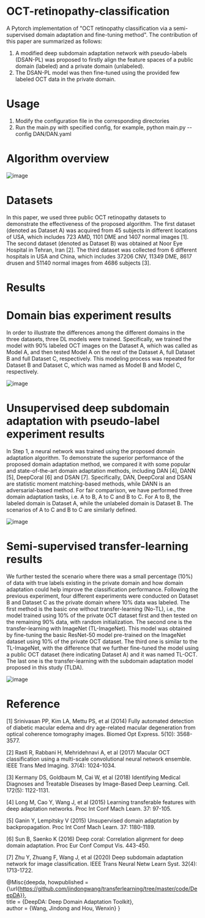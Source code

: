 # OCT-retinopathy-classification
A Pytorch implementation of "OCT retinopathy classification via a semi-supervised domain adaptation and fine-tuning method". The contribution of this paper are summarized as follows:
1. A modified deep subdomain adaptation network with pseudo-labels (DSAN-PL) was proposed to firstly align the feature spaces of a public domain (labeled) and a private domain (unlabeled).
2. The DSAN-PL model was then fine-tuned using the provided few labeled OCT data in the private domain.

# Usage
1. Modify the configuration file in the corresponding directories
2. Run the main.py with specified config, for example, python main.py --config DAN/DAN.yaml
   
# Algorithm overview
![image](https://github.com/tzc123456/OCT-retinopathy-classification/assets/82322328/d936543e-5ad2-45ab-b3d7-a6b183e04bec)

# Datasets
In this paper, we used three public OCT retinopathy datasets to demonstrate the effectiveness of the proposed algorithm. The first dataset (denoted as Dataset A) was acquired from 45 subjects in different locations of USA, which includes 723 AMD, 1101 DME and 1407 normal images [1]. The second dataset (denoted as Dataset B) was obtained at Noor Eye Hospital in Tehran, Iran [2]. The third dataset was collected from 6 different hospitals in USA and China, which includes 37206 CNV, 11349 DME, 8617 drusen and 51140 normal images from 4686 subjects [3]. 

# Results

# Domain bias experiment results
In order to illustrate the differences among the different domains in the three datasets, three DL models were trained. Specifically, we trained the model with 90% labeled OCT images on the Dataset A, which was called as Model A, and then tested Model A on the rest of the Dataset A, full Dataset B and full Dataset C, respectively. This modeling process was repeated for Dataset B and Dataset C, which was named as Model B and Model C, respectively.

![image](https://github.com/tzc123456/OCT-retinopathy-classification/assets/82322328/39ea646a-314f-4877-853f-29dcceff97df)

# Unsupervised deep subdomain adaptation with pseudo-label experiment results
In Step 1, a neural network was trained using the proposed domain adaptation algorithm. To demonstrate the superior performance of the proposed domain adaptation method, we compared it with some popular and state-of-the-art domain adaptation methods, including DAN [4], DANN [5], DeepCoral [6] and DSAN [7]. Specifically, DAN, DeepCoral and DSAN are statistic moment matching-based methods, while DANN is an adversarial-based method.
For fair comparison, we have performed three domain adaptation tasks, i.e. A to B, A to C and B to C. For A to B, the labeled domain is Dataset A, while the unlabeled domain is Dataset B. The scenarios of A to C and B to C are similarly defined.

![image](https://github.com/tzc123456/OCT-retinopathy-classification/assets/82322328/72ce6b76-db02-4828-952e-9d51df5bf82a)

# Semi-supervised transfer-learning results
We further tested the scenario where there was a small percentage (10%) of data with true labels existing in the private domain and how domain adaptation could help improve the classification performance. Following the previous experiment, four different experiments were conducted on Dataset B and Dataset C as the private domain where 10% data was labeled. The first method is the basic one without transfer-learning (No-TL), i.e., the model trained using 10% of the private OCT dataset first and then tested on the remaining 90% data, with random initialization. The second one is the transfer-learning with ImageNet (TL-ImageNet). This model was obtained by fine-tuning the basic ResNet-50 model pre-trained on the ImageNet dataset using 10% of the private OCT dataset. The third one is similar to the TL-ImageNet, with the difference that we further fine-tuned the model using a public OCT dataset (here indicating Dataset A) and it was named TL-OCT. The last one is the transfer-learning with the subdomain adaptation model proposed in this study (TLDA). 

![image](https://github.com/tzc123456/OCT-retinopathy-classification/assets/82322328/1d3d0abd-c435-4670-8597-1abcc9485f7d)






# Reference
[1] Srinivasan PP, Kim LA, Mettu PS, et al (2014) Fully automated detection of diabetic macular edema and dry age-related macular degeneration from optical coherence tomography images. Biomed Opt Express. 5(10): 3568-3577.

[2] Rasti R, Rabbani H, Mehridehnavi A, et al (2017) Macular OCT classification using a multi-scale convolutional neural network ensemble. IEEE Trans Med Imaging. 37(4): 1024-1034.

[3] Kermany DS, Goldbaum M, Cai W, et al (2018) Identifying Medical Diagnoses and Treatable Diseases by Image-Based Deep Learning. Cell. 172(5): 1122-1131.

[4] Long M, Cao Y, Wang J, et al (2015) Learning transferable features with deep adaptation networks. Proc Int Conf Mach Learn. 37: 97-105.

[5] Ganin Y, Lempitsky V (2015) Unsupervised domain adaptation by backpropagation. Proc Int Conf Mach Learn. 37: 1180-1189.

[6] Sun B, Saenko K (2016) Deep coral: Correlation alignment for deep domain adaptation. Proc Eur Conf Comput Vis. 443-450.

[7] Zhu Y, Zhuang F, Wang J, et al (2020) Deep subdomain adaptation network for image classification. IEEE Trans Neural Netw Learn Syst. 32(4): 1713-1722.

@Misc{deepda,
howpublished = {\url{https://github.com/jindongwang/transferlearning/tree/master/code/DeepDA}},   
title = {DeepDA: Deep Domain Adaptation Toolkit},  
author = {Wang, Jindong and Hou, Wenxin}
}  
